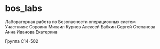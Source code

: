 # bos_labs
Лабораторная работа по Безопасности операционных систем
Участники: 
Сорокин Михаил
Курнев Алексей
Бабкин Сергей
Степанова Анна
Иванова Екатерина

Группа С14-502

